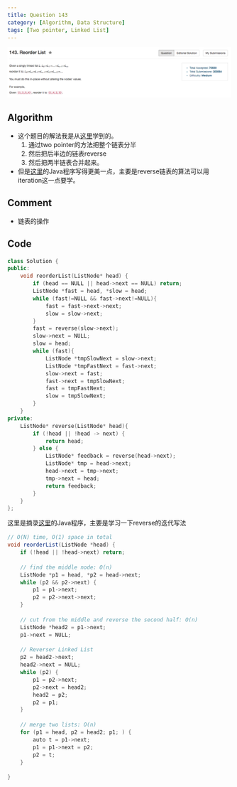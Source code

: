 ```yaml
---
title: Question 143
category: [Algorithm, Data Structure]
tags: [Two pointer, Linked List]
---
```


![Description](../Assets/Figure/question143.png)

## Algorithm 

- 这个题目的解法我是从[这里](https://discuss.leetcode.com/topic/4061/my-o-n-c-method-accepted)学到的。
    1. 通过two pointer的方法把整个链表分半
    2. 然后把后半边的链表reverse
    3. 然后把两半链表合并起来。
- 但是[这里](https://discuss.leetcode.com/topic/7425/a-concise-o-n-time-o-1-in-place-solution/2)的Java程序写得更美一点，主要是reverse链表的算法可以用iteration这一点要学。

## Comment

- 链表的操作

## Code

```C++
class Solution {
public:
    void reorderList(ListNode* head) {
        if (head == NULL || head->next == NULL) return;
        ListNode *fast = head, *slow = head;
        while (fast!=NULL && fast->next!=NULL){
            fast = fast->next->next;
            slow = slow->next;
        }
        fast = reverse(slow->next);
        slow->next = NULL;
        slow = head;
        while (fast){
            ListNode *tmpSlowNext = slow->next;
            ListNode *tmpFastNext = fast->next;
            slow->next = fast;
            fast->next = tmpSlowNext;
            fast = tmpFastNext;
            slow = tmpSlowNext;
        }
    }
private:
    ListNode* reverse(ListNode* head){
        if (!head || !head -> next) {
            return head;
        } else {
            ListNode* feedback = reverse(head->next);
            ListNode* tmp = head->next;
            head->next = tmp->next;
            tmp->next = head;
            return feedback;
        }
    }
};
```

这里是摘录[这里](https://discuss.leetcode.com/topic/7425/a-concise-o-n-time-o-1-in-place-solution/2)的Java程序，主要是学习一下reverse的迭代写法

```Java
// O(N) time, O(1) space in total
void reorderList(ListNode *head) {
    if (!head || !head->next) return;
    
    // find the middle node: O(n)
    ListNode *p1 = head, *p2 = head->next;
    while (p2 && p2->next) {
        p1 = p1->next;
        p2 = p2->next->next;
    }
    
    // cut from the middle and reverse the second half: O(n)
    ListNode *head2 = p1->next;
    p1->next = NULL;
    
    // Reverser Linked List
    p2 = head2->next;
    head2->next = NULL;
    while (p2) {
        p1 = p2->next;
        p2->next = head2;
        head2 = p2;
        p2 = p1;
    }
    
    // merge two lists: O(n)
    for (p1 = head, p2 = head2; p1; ) {
        auto t = p1->next;
        p1 = p1->next = p2;
        p2 = t;
    }
    
}
```
